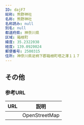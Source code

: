 ```yaml
---
ID: dajF7
総称: 熊野神社
名称: 熊野神社
名称読み: null
別名: null
都道府県: 神奈川県
区域: 箱根町
緯度: 35.2322038
経度: 139.0920024
郵便番号: 2500315
住所: 神奈川県足柄下郡箱根町塔之澤１１７
---
```


## その他

### 参考URL

| URL | 説明          |
| --- | ------------- |
|     | OpenStreetMap |
